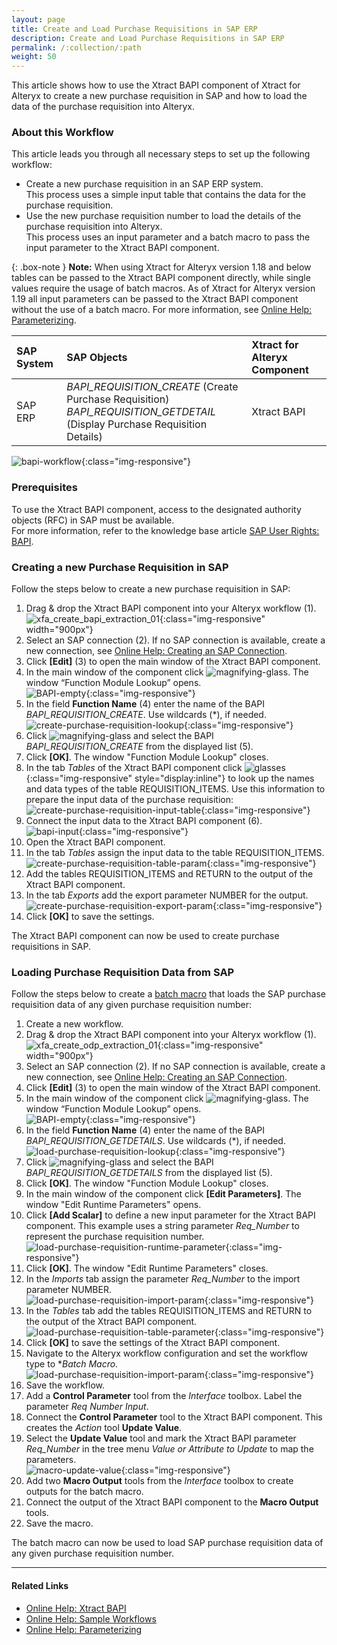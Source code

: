 ```yaml
---
layout: page
title: Create and Load Purchase Requisitions in SAP ERP 
description: Create and Load Purchase Requisitions in SAP ERP 
permalink: /:collection/:path
weight: 50
---
```


This article shows how to use the Xtract BAPI component of Xtract for Alteryx to create a new purchase requisition in SAP and how to load the data of the purchase requisition into Alteryx.

### About this Workflow

This article leads you through all necessary steps to set up the following workflow:
- Create a new purchase requisition in an SAP ERP system. <br>
This process uses a simple input table that contains the data for the purchase requisition.
- Use the new purchase requisition number to load the details of the purchase requisition into Alteryx. <br>
This process uses an input parameter and a batch macro to pass the input parameter to the Xtract BAPI component.

{: .box-note }
**Note:** When using Xtract for Alteryx version 1.18 and below tables can be passed to the Xtract BAPI component directly, while single values require the usage of batch macros.
As of Xtract for Alteryx version 1.19 all input parameters can be passed to the Xtract BAPI component without the use of a batch macro. 
For more information, see [Online Help: Parameterizing](https://help.theobald-software.com/en/xtract-for-alteryx/parameterizing). 


| SAP System | SAP Objects | Xtract for Alteryx Component |
| :------ |:--- | :--- |
| SAP ERP | *BAPI_REQUISITION_CREATE* (Create Purchase Requisition) <br>*BAPI_REQUISITION_GETDETAIL* (Display Purchase Requisition Details) | Xtract BAPI |

<!---
You can download the Alteryx workflow for this application in the [Alteryx Community - ODP based Delta Extraction of Sales and Customer Data from SAP ERP with Xtract for Alteryx](https://community.alteryx.com/t5/Community-Gallery/ODP-based-Delta-Extraction-of-Sales-and-Customer-Data-from-SAP/ta-p/1140120).
-->

![bapi-workflow](/img/contents/xfa/bapi-workflow.png){:class="img-responsive"}

### Prerequisites

To use the Xtract BAPI component, access to the designated authority objects (RFC) in SAP must be available. <br>
For more information, refer to the knowledge base article [SAP User Rights: BAPI](https://kb.theobald-software.com/sap/authority-objects-sap-user-rights#bapi).

### Creating a new Purchase Requisition in SAP

Follow the steps below to create a new purchase requisition in SAP:
1. Drag & drop the Xtract BAPI component into your Alteryx workflow (1).<br>
![xfa_create_bapi_extraction_01](/img/contents/xfa/xfa_create_bapi_extraction_01.png){:class="img-responsive" width="900px"}
3. Select an SAP connection (2). If no SAP connection is available, create a new connection, see [Online Help: Creating an SAP Connection](https://help.theobald-software.com/en/xtract-for-alteryx/sap-connection).
4. Click **[Edit]** (3) to open the main window of the Xtract BAPI component.
5. In the main window of the component click ![magnifying-glass](/img/contents/icons/magnifying-glass.png). The window “Function Module Lookup” opens.<br>
![BAPI-empty](/img/contents/xfa/BAPI-empty.png){:class="img-responsive"}
6. In the field **Function Name** (4) enter the name of the BAPI *BAPI_REQUISITION_CREATE*. Use wildcards (*), if needed.<br>
![create-purchase-requisition-lookup](/img/contents/xfa/create-purchase-requisition-lookup.png){:class="img-responsive"}
7. Click ![magnifying-glass](/img/contents/icons/magnifying-glass.png) and select the BAPI *BAPI_REQUISITION_CREATE* from the displayed list (5).
7. Click **[OK]**. The window "Function Module Lookup" closes.
8. In the tab *Tables* of the Xtract BAPI component click ![glasses](/img/contents/icons/glasses.png){:class="img-responsive" style="display:inline"} to look up the names and data types of the table REQUISITION_ITEMS.
Use this information to prepare the input data of the purchase requisition:<br>
![create-purchase-requisition-input-table](/img/contents/xfa/create-purchase-requisition-input-table.png){:class="img-responsive"}
9. Connect the input data to the Xtract BAPI component (6).<br>
![bapi-input](/img/contents/xfa/bapi-input.jpg){:class="img-responsive"}
10. Open the Xtract BAPI component.
11. In the tab *Tables* assign the input data to the table REQUISITION_ITEMS.<br>
![create-purchase-requisition-table-param](/img/contents/xfa/create-purchase-requisition-table-param.png){:class="img-responsive"}
11. Add the tables REQUISITION_ITEMS and RETURN to the output of the Xtract BAPI component.
12. In the tab *Exports* add the export parameter NUMBER for the output.
![create-purchase-requisition-export-param](/img/contents/xfa/create-purchase-requisition-export-param.png){:class="img-responsive"}
13. Click **[OK]** to save the settings.

The Xtract BAPI component can now be used to create purchase requisitions in SAP.

### Loading Purchase Requisition Data from SAP

Follow the steps below to create a [batch macro](http://downloads.alteryx.com/betawh_xnext/BatchMacro.htm) that loads the SAP purchase requisition data of any given purchase requisition number:
1. Create a new workflow.
2. Drag & drop the Xtract BAPI component into your Alteryx workflow (1).<br>
![xfa_create_odp_extraction_01](/img/contents/xfa/xfa_create_odp_extraction_01.png){:class="img-responsive" width="900px"}
3. Select an SAP connection (2). If no SAP connection is available, create a new connection, see [Online Help: Creating an SAP Connection](https://help.theobald-software.com/en/xtract-for-alteryx/sap-connection).
4. Click **[Edit]** (3) to open the main window of the Xtract BAPI component.
5. In the main window of the component click ![magnifying-glass](/img/contents/icons/magnifying-glass.png). The window “Function Module Lookup” opens.<br>
![BAPI-empty](/img/contents/xfa/BAPI-empty.png){:class="img-responsive"}
6. In the field **Function Name** (4) enter the name of the BAPI *BAPI_REQUISITION_GETDETAILS*. Use wildcards (*), if needed.<br>
![load-purchase-requisition-lookup](/img/contents/xfa/load-purchase-requisition-lookup.png){:class="img-responsive"}
7. Click ![magnifying-glass](/img/contents/icons/magnifying-glass.png) and select the BAPI *BAPI_REQUISITION_GETDETAILS* from the displayed list (5).
8. Click **[OK]**. The window "Function Module Lookup" closes.
9. In the main window of the component click **[Edit Parameters]**. The window "Edit Runtime Parameters" opens.
10. Click **[Add Scalar]** to define a new input parameter for the Xtract BAPI component.
This example uses a string parameter *Req_Number* to represent the purchase requisition number.<br>
![load-purchase-requisition-runtime-parameter](/img/contents/xfa/load-purchase-requisition-runtime-parameter.png){:class="img-responsive"}
11. Click **[OK]**. The window "Edit Runtime Parameters" closes.
12. In the *Imports* tab assign the parameter *Req_Number* to the import parameter NUMBER.<br>
![load-purchase-requisition-import-param](/img/contents/xfa/load-purchase-requisition-import-param.png){:class="img-responsive"}
13. In the *Tables* tab add the tables REQUISITION_ITEMS and RETURN to the output of the Xtract BAPI component. <br>
![load-purchase-requisition-table-parameter](/img/contents/xfa/load-purchase-requisition-table-parameter.png){:class="img-responsive"}
14. Click **[OK]** to save the settings of the Xtract BAPI component.
15. Navigate to the Alteryx workflow configuration and set the workflow type to **Batch Macro*.<br>
![load-purchase-requisition-import-param](/img/contents/xfa/batchmacro.png){:class="img-responsive"}
16. Save the workflow.
17. Add a **Control Parameter** tool from the *Interface* toolbox. Label the parameter *Req Number Input*.
18. Connect the **Control Parameter** tool to the Xtract BAPI component. This creates the *Action* tool **Update Value**.
19. Select the **Update Value** tool and mark the Xtract BAPI parameter *Req_Number* in the tree menu *Value or Attribute to Update* to map the parameters.<br>
![macro-update-value](/img/contents/xfa/macro-update-value.jpg){:class="img-responsive"}
14. Add two **Macro Output** tools from the *Interface* toolbox to create outputs for the batch macro.
15. Connect the output of the Xtract BAPI component to the **Macro Output** tools.
16. Save the macro.

The batch macro can now be used to load SAP purchase requisition data of any given purchase requisition number.


*****
#### Related Links
- [Online Help: Xtract BAPI](https://help.theobald-software.com/en/xtract-for-alteryx/bapi)
- [Online Help: Sample Workflows](https://help.theobald-software.com/en/xtract-for-alteryx/sample-workflows)
- [Online Help: Parameterizing](https://help.theobald-software.com/en/xtract-for-alteryx/parameterizing)